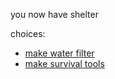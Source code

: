 you now have shelter

choices:
- [make water filter](../situations/gettingwater.md)
- [make survival tools](../situations/maketools.md)